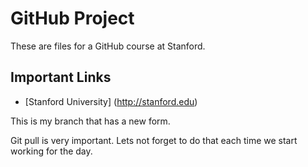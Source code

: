 GitHub Project
==========================

These are files for a GitHub course at Stanford.

Important Links
--------------------------
* [Stanford University] (http://stanford.edu)

This is my branch that has a new form.

Git pull is very important. Lets not forget to do that each time we start working for the day.
